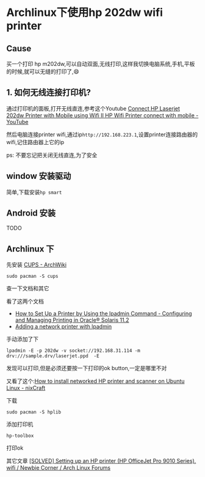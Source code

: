 # Archlinux下使用hp 202dw wifi printer

## Cause

买一个打印 hp m202dw,可以自动双面,无线打印,这样我切换电脑系统,手机,平板的时候,就可以无缝的打印了,😄


## 1. 如何无线连接打印机?

通过打印机的面板,打开无线直连,参考这个Youtube [Connect HP Laserjet 202dw Printer with Mobile using Wifi II HP Wifi Printer connect with mobile - YouTube](https://www.youtube.com/watch?v=msV8a1FaDmw)

然后电脑连接printer wifi,通过ip`http://192.168.223.1`,设置printer连接路由器的wifi,记住路由器上它的ip

ps: 不要忘记把关闭无线直连,为了安全



## window 安装驱动

简单,下载安装`hp smart`

## Android 安装

TODO

## Archlinux 下

先安装 [CUPS - ArchWiki](https://wiki.archlinux.org/title/CUPS#Network)

```
sudo pacman -S cups
```

查一下文档和其它



看了这两个文档

- [How to Set Up a Printer by Using the lpadmin Command - Configuring and Managing Printing in Oracle® Solaris 11.2](https://docs.oracle.com/cd/E36784_01/html/E36821/gllia.html)
- [Adding a network printer with lpadmin](http://www.physics.drexel.edu/~wking/unfolding-disasters-old/posts/Adding_a_network_printer_with_lpadmin/)

手动添加了下

```plaintext
lpadmin -E -p 202dw -v socket://192.168.31.114 -m drv:///sample.drv/laserjet.ppd  -E
```

发现可以打印,但是必须还要按一下打印的ok button,一定是哪里不对


又看了这个:[How to install networked HP printer and scanner on Ubuntu Linux - nixCraft](https://www.cyberciti.biz/faq/how-to-install-networked-hp-printer-and-scanner-on-ubuntu-linux/)

下载
```
sudo pacman -S hplib
```


添加打印机

```
hp-toolbox
```

打印ok

其它文章 [[SOLVED] Setting up an HP printer (HP OfficeJet Pro 9010 Series), wifi / Newbie Corner / Arch Linux Forums](https://bbs.archlinux.org/viewtopic.php?id=272238)
